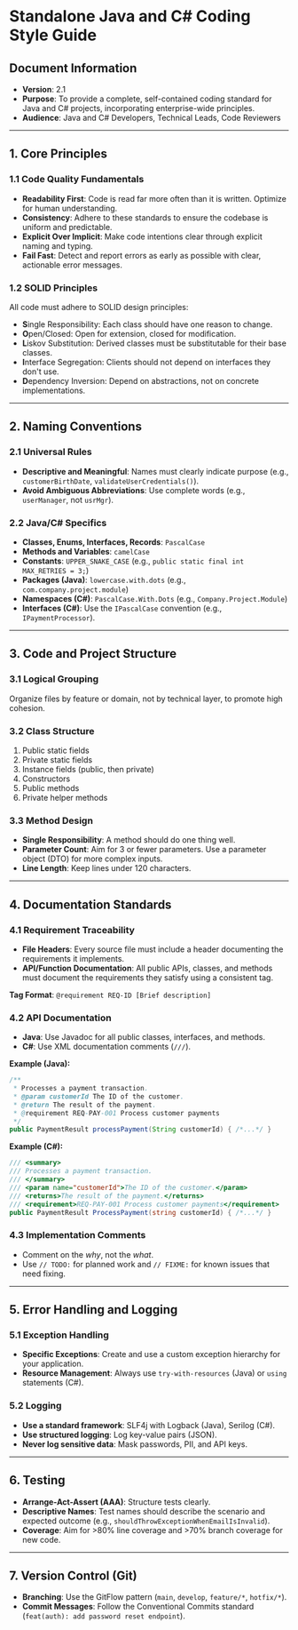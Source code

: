 # Standalone Java and C# Coding Style Guide

## Document Information
- **Version**: 2.1
- **Purpose**: To provide a complete, self-contained coding standard for Java and C# projects, incorporating enterprise-wide principles.
- **Audience**: Java and C# Developers, Technical Leads, Code Reviewers

---

## 1. Core Principles

### 1.1 Code Quality Fundamentals
- **Readability First**: Code is read far more often than it is written. Optimize for human understanding.
- **Consistency**: Adhere to these standards to ensure the codebase is uniform and predictable.
- **Explicit Over Implicit**: Make code intentions clear through explicit naming and typing.
- **Fail Fast**: Detect and report errors as early as possible with clear, actionable error messages.

### 1.2 SOLID Principles
All code must adhere to SOLID design principles:
- **S**ingle Responsibility: Each class should have one reason to change.
- **O**pen/Closed: Open for extension, closed for modification.
- **L**iskov Substitution: Derived classes must be substitutable for their base classes.
- **I**nterface Segregation: Clients should not depend on interfaces they don't use.
- **D**ependency Inversion: Depend on abstractions, not on concrete implementations.

---

## 2. Naming Conventions

### 2.1 Universal Rules
- **Descriptive and Meaningful**: Names must clearly indicate purpose (e.g., `customerBirthDate`, `validateUserCredentials()`).
- **Avoid Ambiguous Abbreviations**: Use complete words (e.g., `userManager`, not `usrMgr`).

### 2.2 Java/C# Specifics
- **Classes, Enums, Interfaces, Records**: `PascalCase`
- **Methods and Variables**: `camelCase`
- **Constants**: `UPPER_SNAKE_CASE` (e.g., `public static final int MAX_RETRIES = 3;`)
- **Packages (Java)**: `lowercase.with.dots` (e.g., `com.company.project.module`)
- **Namespaces (C#)**: `PascalCase.With.Dots` (e.g., `Company.Project.Module`)
- **Interfaces (C#)**: Use the `IPascalCase` convention (e.g., `IPaymentProcessor`).

---

## 3. Code and Project Structure

### 3.1 Logical Grouping
Organize files by feature or domain, not by technical layer, to promote high cohesion.

### 3.2 Class Structure
1.  Public static fields
2.  Private static fields
3.  Instance fields (public, then private)
4.  Constructors
5.  Public methods
6.  Private helper methods

### 3.3 Method Design
- **Single Responsibility**: A method should do one thing well.
- **Parameter Count**: Aim for 3 or fewer parameters. Use a parameter object (DTO) for more complex inputs.
- **Line Length**: Keep lines under 120 characters.

---

## 4. Documentation Standards

### 4.1 Requirement Traceability
- **File Headers**: Every source file must include a header documenting the requirements it implements.
- **API/Function Documentation**: All public APIs, classes, and methods must document the requirements they satisfy using a consistent tag.

**Tag Format**: `@requirement REQ-ID [Brief description]`

### 4.2 API Documentation
- **Java**: Use Javadoc for all public classes, interfaces, and methods.
- **C#**: Use XML documentation comments (`///`).

**Example (Java):**
```java
/**
 * Processes a payment transaction.
 * @param customerId The ID of the customer.
 * @return The result of the payment.
 * @requirement REQ-PAY-001 Process customer payments
 */
public PaymentResult processPayment(String customerId) { /*...*/ }
```

**Example (C#):**
```csharp
/// <summary>
/// Processes a payment transaction.
/// </summary>
/// <param name="customerId">The ID of the customer.</param>
/// <returns>The result of the payment.</returns>
/// <requirement>REQ-PAY-001 Process customer payments</requirement>
public PaymentResult ProcessPayment(string customerId) { /*...*/ }
```

### 4.3 Implementation Comments
- Comment on the *why*, not the *what*.
- Use `// TODO:` for planned work and `// FIXME:` for known issues that need fixing.

---

## 5. Error Handling and Logging

### 5.1 Exception Handling
- **Specific Exceptions**: Create and use a custom exception hierarchy for your application.
- **Resource Management**: Always use `try-with-resources` (Java) or `using` statements (C#).

### 5.2 Logging
- **Use a standard framework**: SLF4j with Logback (Java), Serilog (C#).
- **Use structured logging**: Log key-value pairs (JSON).
- **Never log sensitive data**: Mask passwords, PII, and API keys.

---

## 6. Testing

- **Arrange-Act-Assert (AAA)**: Structure tests clearly.
- **Descriptive Names**: Test names should describe the scenario and expected outcome (e.g., `shouldThrowExceptionWhenEmailIsInvalid`).
- **Coverage**: Aim for >80% line coverage and >70% branch coverage for new code.

---

## 7. Version Control (Git)

- **Branching**: Use the GitFlow pattern (`main`, `develop`, `feature/*`, `hotfix/*`).
- **Commit Messages**: Follow the Conventional Commits standard (`feat(auth): add password reset endpoint`).
